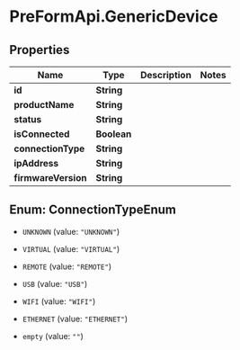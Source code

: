 # PreFormApi.GenericDevice

## Properties

Name | Type | Description | Notes
------------ | ------------- | ------------- | -------------
**id** | **String** |  | 
**productName** | **String** |  | 
**status** | **String** |  | 
**isConnected** | **Boolean** |  | 
**connectionType** | **String** |  | 
**ipAddress** | **String** |  | 
**firmwareVersion** | **String** |  | 



## Enum: ConnectionTypeEnum


* `UNKNOWN` (value: `"UNKNOWN"`)

* `VIRTUAL` (value: `"VIRTUAL"`)

* `REMOTE` (value: `"REMOTE"`)

* `USB` (value: `"USB"`)

* `WIFI` (value: `"WIFI"`)

* `ETHERNET` (value: `"ETHERNET"`)

* `empty` (value: `""`)




